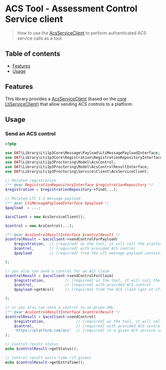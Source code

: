 # ACS Tool - Assessment Control Service client

> How to use the [AcsServiceClient](../../src/Service/Client/AcsServiceClient.php) to perform authenticated ACS service calls as a tool.

## Table of contents

- [Features](#features)
- [Usage](#usage)

## Features

This library provides a [AcsServiceClient](../../src/Service/Client/AcsServiceClient.php) (based on the [core LtiServiceClient](https://github.com/oat-sa/lib-lti1p3-core/blob/master/doc/service/service-client.md)) that allow sending ACS controls to a platform.

## Usage

### Send an ACS control

```php
<?php

use OAT\Library\Lti1p3Core\Message\Payload\LtiMessagePayloadInterface;
use OAT\Library\Lti1p3Core\Registration\RegistrationRepositoryInterface;
use OAT\Library\Lti1p3Proctoring\Model\AcsControl;
use OAT\Library\Lti1p3Proctoring\Model\AcsControlResultInterface;
use OAT\Library\Lti1p3Proctoring\Service\Client\AcsServiceClient;

// Related registration
/** @var RegistrationRepositoryInterface $registrationRepository */
$registration = $registrationRepository->find(...);

// Related LTI 1.3 message payload
/** @var LtiMessagePayloadInterface $payload */
$payload  = ...;

$acsClient = new AcsServiceClient();

$control = new AcsControl(...);

/** @var AcsControlResultInterface $controlResult */
$controlResult = $acsClient->sendControlForPayload(
    $registration,  // [required] as the tool, it will call the platform of this registration
    $control,       // [required] with provided ACS control
    $payload        // [required] from the LTI message payload containing the ACS claim (got at LTI launch)

);

// you also can send a control for an ACS claim
$controlResult = $acsClient->sendControlForClaim(
    $registration,         // [required] as the tool, it will call the platform of this registration
    $control,              // [required] with provided ACS control
    $payload->getAcs()     // [required] from the ACS claim (got at LTI launch)

);

// or you also can send a control to an given URL
/** @var AcsControlResultInterface $controlResult */
$controlResult = $acsClient->sendControl(
    $registration,              // [required] as the tool, it will call the platform of this registration
    $control,                   // [required] with provided ACS control
    'https://platform.com/acs'  // [required] to a given ACS service url
);

// Control result status
echo $controlResult->getStatus();

// Control result extra time (if given)
echo $controlResult->getExtraTime();
```
